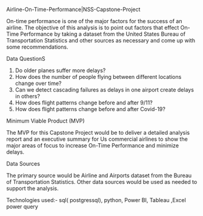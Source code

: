 Airline-On-Time-Performance|NSS-Capstone-Project

On-time performance is one of the major factors for the success of an airline. The objective of this analysis is to point out factors that effect On-Time Performance by taking a dataset from the United States Bureau of Transportation Statistics and other sources as necessary and come up with some recommendations.

Data QuestionS

1. Do older planes suffer more delays?
2. How does the number of people flying between different locations change over time?
3. Can we detect cascading failures as delays in one airport create delays in others?
4. How does flight patterns change before and after 9/11?
5. How does flight patterns change before and after Covid-19?


Minimum Viable Product (MVP)

   The MVP for this Capstone Project would be to deliver a detailed analysis report and an executive summary for Us commercial airlines to show the major areas of focus to increase On-Time Performance and minimize delays.

Data Sources

The primary source would be Airline and Airports dataset from the Bureau of Transportation Statistics. Other data sources would be used as needed to support the analysis.

Technologies used:-
  sql( postgressql), python, Power BI, Tableau ,Excel power query
  





